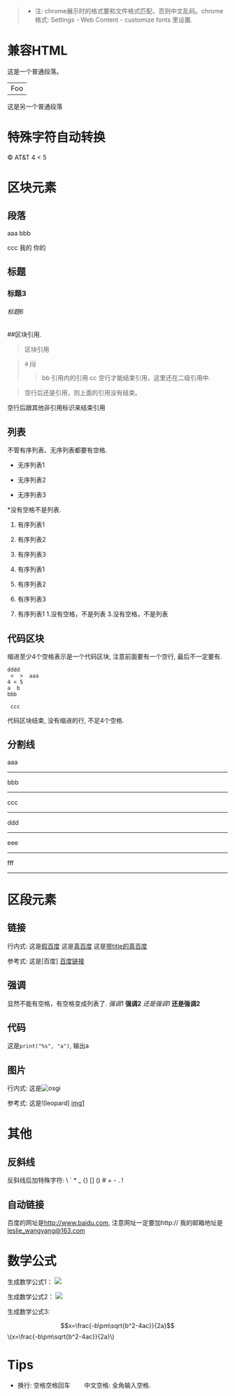 <meta http-equiv="Content-Type" content="text/html; charset=utf-8">

> * 注: chrome展示时的格式要和文件格式匹配，否则中文乱码。chrome格式: Settings - Web Content - customize fonts 里设置.

# 兼容HTML

这是一个普通段落。

<table>
  <tr>
    <td>Foo</td>
  </tr>
</table>

这是另一个普通段落

# 特殊字符自动转换
&copy;
AT&T
4 < 5

# 区块元素
## 段落
aaa
bbb


ccc
  我的
  你的


## 标题
### 标题3
###### 标题6

##区块引用.
> 区块引用

> a  jijj
>>bb 引用内的引用
 cc 空行才能结束引用，这里还在二级引用中.

> 空行后还是引用，则上面的引用没有结束。

空行后跟其他非引用标识来结束引用

## 列表
不管有序列表、无序列表都要有空格.
* 无序列表1
+ 无序列表2
- 无序列表3

*没有空格不是列表.

1. 有序列表1

2. 有序列表2
3. 有序列表3

1. 有序列表1
1. 有序列表2
1. 有序列表3

22. 有序列表1
1.没有空格，不是列表
3.没有空格，不是列表

## 代码区块
缩进至少4个空格表示是一个代码区块, 注意前面要有一个空行, 最后不一定要有.

    dddd
     <  >  aaa
    4 < 5
    a  b
    bbb

     ccc
代码区块结束, 没有缩进的行, 不足4个空格.

## 分割线
aaa
****
bbb
* * *
ccc
- - - - 
ddd
* * *
eee
- - -
fff
- - - - -

# 区段元素
## 链接

行内式:
这是[假百度](www.baidu.com)
这是[真百度](http://www.baidu.com)
这是[带title的真百度](http://www.baidu.com "百度")

参考式:
这是[百度] [百度链接]

[百度链接]: http://www.baidu.com "百度"

## 强调
显然不能有空格，有空格变成列表了.
*强调1*
**强调2**
_还是强调1_
__还是强调2__

## 代码
这是`print("%s", "a")`, 输出a

## 图片
行内式:
这是![osgi](/home/leslie/Work/j2ee/Document/Struts/struts-2.3.4/docs/WW/osgi-plugin.data/struts-osgi.jpg "osgi")

参考式:
这是![leopard] [img1]

[img1]: /home/leslie/Work/j2ee/Document/Struts/struts-2.3.4/src/apps/showcase/src/main/webapp/tags/ui/images/leopard.jpg  "leopard"

# 其他
## 反斜线
反斜线后加特殊字符:
\\
\`
\*
\_
\{\}
\[\]
\(\)
\#
\+
\-
\.
\!


## 自动链接
百度的网址是<http://www.baidu.com>, 注意网址一定要加http://
我的邮箱地址是 <leslie_wangyang@163.com>

# 数学公式
生成数学公式1：
<img src="http://chart.googleapis.com/chart?cht=tx&chl=\Large x=\frac{-b\pm\sqrt{b^2-4ac}}{2a}" style="border:none;">

生成数学公式2：
<img src="http://www.forkosh.com/mathtex.cgi? \Large x=\frac{-b\pm\sqrt{b^2-4ac}}{2a}">

生成数学公式3:
<script type="text/javascript" src="http://cdn.mathjax.org/mathjax/latest/MathJax.js?config=default"></script>
$$x=\frac{-b\pm\sqrt{b^2-4ac}}{2a}$$
\\(x=\frac{-b\pm\sqrt{b^2-4ac}}{2a}\\)

# Tips
 * 换行: 空格空格回车
 　　中文空格: 全角输入空格.

